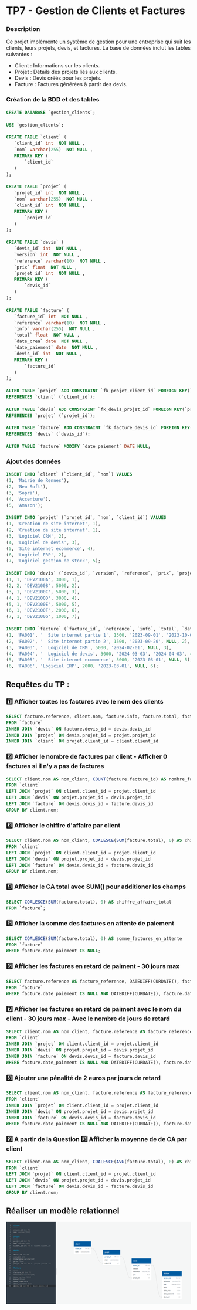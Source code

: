 # TP7 - Gestion de Clients et Factures

### Description

Ce projet implémente un système de gestion pour une entreprise qui suit les clients, leurs projets, devis, et factures. La base de données inclut les tables suivantes :

- Client : Informations sur les clients.
- Projet : Détails des projets liés aux clients.
- Devis : Devis créés pour les projets.
- Facture : Factures générées à partir des devis.

### Création de la BDD et des tables

```sql
CREATE DATABASE `gestion_clients`;

USE `gestion_clients`;

CREATE TABLE `client` (
   `client_id` int  NOT NULL ,
   `nom` varchar(255)  NOT NULL ,
   PRIMARY KEY (
       `client_id`
   )
);

CREATE TABLE `projet` (
   `projet_id` int  NOT NULL ,
   `nom` varchar(255)  NOT NULL ,
   `client_id` int  NOT NULL ,
   PRIMARY KEY (
       `projet_id`
   )
);

CREATE TABLE `devis` (
   `devis_id` int  NOT NULL ,
   `version` int  NOT NULL ,
   `reference` varchar(10)  NOT NULL ,
   `prix` float  NOT NULL ,
   `projet_id` int  NOT NULL ,
   PRIMARY KEY (
       `devis_id`
   )
);

CREATE TABLE `facture` (
   `facture_id` int  NOT NULL ,
   `reference` varchar(10)  NOT NULL ,
   `info` varchar(255)  NOT NULL ,
   `total` float  NOT NULL ,
   `date_crea` date  NOT NULL ,
   `date_paiement` date  NOT NULL ,
   `devis_id` int  NOT NULL ,
   PRIMARY KEY (
       `facture_id`
   )
);

ALTER TABLE `projet` ADD CONSTRAINT `fk_projet_client_id` FOREIGN KEY(`client_id`)
REFERENCES `client` (`client_id`);

ALTER TABLE `devis` ADD CONSTRAINT `fk_devis_projet_id` FOREIGN KEY(`projet_id`)
REFERENCES `projet` (`projet_id`);

ALTER TABLE `facture` ADD CONSTRAINT `fk_facture_devis_id` FOREIGN KEY(`devis_id`)
REFERENCES `devis` (`devis_id`);

ALTER TABLE `facture` MODIFY `date_paiement` DATE NULL;
```

### Ajout des données

```sql
INSERT INTO `client` (`client_id`, `nom`) VALUES
(1, 'Mairie de Rennes'),
(2, 'Neo Soft'),
(3, 'Sopra'),
(4, 'Accenture'),
(5, 'Amazon');

INSERT INTO `projet` (`projet_id`, `nom`, `client_id`) VALUES
(1, 'Creation de site internet', 1),
(2, 'Creation de site internet', 1),
(3, 'Logiciel CRM', 2),
(4, 'Logiciel de devis', 3),
(5, 'Site internet ecommerce', 4),
(6, 'Logiciel ERP', 2),
(7, 'Logiciel gestion de stock', 5);

INSERT INTO `devis` (`devis_id`, `version`, `reference`, `prix`, `projet_id`) VALUES
(1, 1, 'DEV2100A', 3000, 1),
(2, 2, 'DEV2100B', 5000, 2),
(3, 1, 'DEV2100C', 5000, 3),
(4, 1, 'DEV2100D', 3000, 4),
(5, 1, 'DEV2100E', 5000, 5),
(6, 1, 'DEV2100F', 2000, 6),
(7, 1, 'DEV2100G', 1000, 7);

INSERT INTO `facture` (`facture_id`, `reference`, `info`, `total`, `date_crea`, `date_paiement`, `devis_id`) VALUES
(1, 'FA001', '	Site internet partie 1', 1500, '2023-09-01', '2023-10-01', 1),
(2, 'FA002', '	Site internet partie 2', 1500, '2023-09-20', NULL, 2),
(3, 'FA003', '	Logiciel de CRM', 5000, '2024-02-01', NULL, 3),
(4, 'FA004', '	Logiciel de devis', 3000, '2024-03-03', '2024-04-03', 4),
(5, 'FA005', '	Site internet ecommerce', 5000, '2023-03-01', NULL, 5),
(6, 'FA006', 'Logiciel ERP', 2000, '2023-03-01', NULL, 6);
```

## Requêtes du TP :

### 1️⃣ Afficher toutes les factures avec le nom des clients

```sql
SELECT facture.reference, client.nom, facture.info, facture.total, facture.date_crea, facture.date_paiement
FROM `facture`
INNER JOIN `devis` ON facture.devis_id = devis.devis_id
INNER JOIN `projet` ON devis.projet_id = projet.projet_id
INNER JOIN `client` ON projet.client_id = client.client_id
```

### 2️⃣ Afficher le nombre de factures par client - Afficher 0 factures si il n'y a pas de factures

```sql
SELECT client.nom AS nom_client, COUNT(facture.facture_id) AS nombre_factures
FROM `client`
LEFT JOIN `projet` ON client.client_id = projet.client_id
LEFT JOIN `devis` ON projet.projet_id = devis.projet_id
LEFT JOIN `facture` ON devis.devis_id = facture.devis_id
GROUP BY client.nom;
```

### 3️⃣ Afficher le chiffre d'affaire par client

```sql
SELECT client.nom AS nom_client, COALESCE(SUM(facture.total), 0) AS chiffre_affaire
FROM `client`
LEFT JOIN `projet` ON client.client_id = projet.client_id
LEFT JOIN `devis` ON projet.projet_id = devis.projet_id
LEFT JOIN `facture` ON devis.devis_id = facture.devis_id
GROUP BY client.nom;
```

### 4️⃣ Afficher le CA total avec SUM() pour additioner les champs

```sql
SELECT COALESCE(SUM(facture.total), 0) AS chiffre_affaire_total
FROM `facture`;
```

### 5️⃣ Afficher la somme des factures en attente de paiement

```sql
SELECT COALESCE(SUM(facture.total), 0) AS somme_factures_en_attente
FROM `facture`
WHERE facture.date_paiement IS NULL;
```

### 6️⃣ Afficher les factures en retard de paiment - 30 jours max

```sql
SELECT facture.reference AS facture_reference, DATEDIFF(CURDATE(), facture.date_crea) AS jours_en_retard
FROM `facture`
WHERE facture.date_paiement IS NULL AND DATEDIFF(CURDATE(), facture.date_crea) > 30;
```

### 7️⃣ Afficher les factures en retard de paiment avec le nom du client - 30 jours max - Avec le nombre de jours de retard

```sql
SELECT client.nom AS nom_client, facture.reference AS facture_reference, DATEDIFF(CURDATE(), facture.date_crea) AS jours_en_retard
FROM `client`
INNER JOIN `projet` ON client.client_id = projet.client_id
INNER JOIN `devis` ON projet.projet_id = devis.projet_id
INNER JOIN `facture` ON devis.devis_id = facture.devis_id
WHERE facture.date_paiement IS NULL AND DATEDIFF(CURDATE(), facture.date_crea) > 30;
```

### 8️⃣ Ajouter une pénalité de 2 euros par jours de retard

```sql
SELECT client.nom AS nom_client, facture.reference AS facture_reference, DATEDIFF(CURDATE(), facture.date_crea) AS jours_en_retard, (DATEDIFF(CURDATE(), facture.date_crea) * 2) AS penalite
FROM `client`
INNER JOIN `projet` ON client.client_id = projet.client_id
INNER JOIN `devis` ON projet.projet_id = devis.projet_id
INNER JOIN `facture` ON devis.devis_id = facture.devis_id
WHERE facture.date_paiement IS NULL AND DATEDIFF(CURDATE(), facture.date_crea) > 30;
```

### 9️⃣ A partir de la Question 3️⃣ Afficher la moyenne de de CA par client

```sql
SELECT client.nom AS nom_client, COALESCE(AVG(facture.total), 0) AS chiffre_affaire_moyen
FROM `client`
LEFT JOIN `projet` ON client.client_id = projet.client_id
LEFT JOIN `devis` ON projet.projet_id = devis.projet_id
LEFT JOIN `facture` ON devis.devis_id = facture.devis_id
GROUP BY client.nom;
```

## Réaliser un modèle relationnel

![BDD_model](/TP7_CRM/src/DBD_Schema.png)
